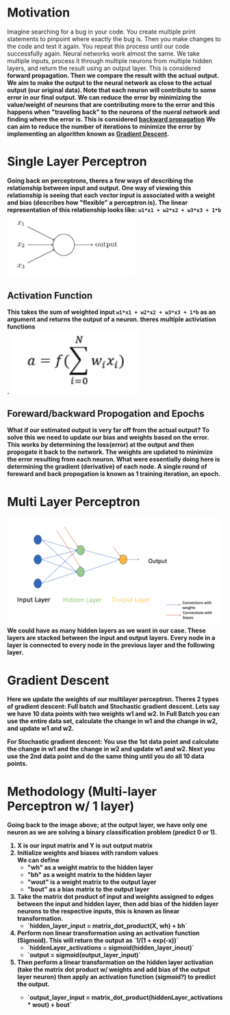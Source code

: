 # Motivation
Imagine searching for a bug in your code. You create multiple print statements to pinpoint where exactly the bug is. Then you make changes to the code and test it again. You repeat this process until our code successfully again. Neural networks work almost the same. We take multiple inputs, process it through multiple neurons from multiple hidden layers, and return the result using an output layer. This is considered <b>forward propagation<b>. Then we compare the result with the actual output. We aim to make the output to the neural network as close to the actual output (our original data). Note that each neuron will contribute to some error in our final output. We can reduce the error by minimizing the value/weight of neurons that are contributing more to the error and this happens when "traveling back" to the neurons of the nueral network and finding where the error is. This is considered <a href="https://en.wikipedia.org/wiki/Backpropagation"><b>backward propagation</b></a> We can aim to reduce the number of iterations to minimize the error by implementing an algorithm known as <a href="https://en.wikipedia.org/wiki/Gradient_descent"><b>Gradient Descent</b><a/>.
  
# Single Layer Perceptron
Going back on perceptrons, theres a few ways of describing the relationship between input and output. One way of viewing this relationship is seeing that each vector input is associated with a weight and bias (describes how "flexible" a perceptron is). The linear representation of this relationship looks like: `w1*x1 + w2*x2 + w3*x3 + 1*b`<br>
<img src="./Assets/p.png" width="300"></img>
  
## Activation Function
This takes the sum of weighted input `w1*x1 + w2*x2 + w3*x3 + 1*b` as an argument and returns the output of a neuron. theres multiple activiation functions<br>.
<img src="Assets/activationfunction.png" width="300"></img>
  
## Foreward/backward Propogation and Epochs
What if our estimated output is very far off from the actual output? To solve this we need to update our bias and weights based on the error. This works by determining the loss(error) at the output and then propogate it back to the network. The weights are updated to minimize the error resulting from each neuron. What were essentially doing here is determining the gradient (derivative) of each node. A single round of foreward and back propogation is known as 1 training iteration, an <b>epoch</b>.
  
# Multi Layer Perceptron
<img src="./Assets/multilayer.png" width="500"></img><br>
We could have as many hidden layers as we want in our case. These layers are stacked between the input and output layers. Every node in a layer is connected to every node in the previous layer and the following layer. 

# Gradient Descent
Here we update the weights of our multilayer perceptron. Theres 2 types of gradient descent: Full batch and Stochastic gradient descent. Lets say we have 10 data points with two weights w1 and w2. In Full Batch you can use the entire data set, calculate the change in w1 and the change in w2, and update w1 and w2.

For Stochastic gradient descent: You use the 1st data point and calculate the change in w1 and the change in w2 and update w1 and w2. Next you use the 2nd data point and do the same thing until you do all 10 data points. 

# Methodology (Multi-layer Perceptron w/ 1 layer)
Going back to the image above; at the output layer, we have only one neuron as we are solving a binary classification problem (predict 0 or 1). 

<ol>
  <li>X is our input matrix and Y is out output matrix</li> 
  <li>Initialize weights and biases with random values<br>
    We can define<br>
    <ul>
      <li>"wh" as a weight matrix to the hidden layer</li>
      <li>"bh" as a weight matrix to the hidden layer</li>
      <li>"wout" is a weight matrix to the output layer</li>
      <li>"bout" as a bias matrix to the output layer</li>
    </ul>
  <li>Take the matrix dot product of input and weights assigned to edges between the input and hidden layer, then add bias of the hidden layer neurons to the respective inputs, this is known as linear transformation.<br>
    <ul>
      <li>`hidden_layer_input = matrix_dot_product(X, wh) + bh`</li>
    </ul>
  </li>
  <li>Perform non linear transformation using an activation function (Sigmoid). This will return the output as `1/(1 + exp(-x))`<br>
    <ul>
      <li>`hiddenLayer_activations = sigmoid(hidden_layer_inout)`</li>
      <li>`output = sigmoid(output_layer_input)`</li>
    </ul>
  </li>
  <li>Then perform a linear transformation on the hidden layer activation (take the matrix dot product w/ weights and add bias of the output layer neuron) then apply an activation function (sigmoid?) to predict the output.</li>
  <ul>
    <li>`output_layer_input = matrix_dot_product(hiddenLayer_activations * wout) + bout`</li>
  </ul>
  </li>
</ol>



                    


 

